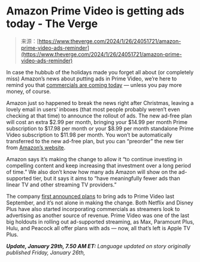 <!--yml
category: 未分类
date: 2024-05-27 15:10:51
-->

# Amazon Prime Video is getting ads today - The Verge

> 来源：[https://www.theverge.com/2024/1/26/24051721/amazon-prime-video-ads-reminder](https://www.theverge.com/2024/1/26/24051721/amazon-prime-video-ads-reminder)

In case the hubbub of the holidays made you forget all about (or completely miss) Amazon’s news about putting ads in Prime Video, we’re here to remind you that [commercials are coming today](/2023/12/26/24015595/amazon-prime-video-ads-coming-january-29) — unless you pay more money, of course.

Amazon just so happened to break the news right after Christmas, leaving a lovely email in users’ inboxes (that most people probably weren’t even checking at that time) to announce the rollout of ads. The new ad-free plan will cost an extra $2.99 per month, bringing your $14.99 per month Prime subscription to $17.98 per month or your $8.99 per month standalone Prime Video subscription to $11.98 per month. You won’t be automatically transferred to the new ad-free plan, but you can “preorder” the new tier from [Amazon’s website](https://www.amazon.com/primevideoadfree?tag=theverge02-20).

Amazon says it’s making the change to allow it “to continue investing in compelling content and keep increasing that investment over a long period of time.” We also don’t know how many ads Amazon will show on the ad-supported tier, but it says it aims to “have meaningfully fewer ads than linear TV and other streaming TV providers.”

The company [first announced plans](/2023/9/22/23885242/amazon-prime-tv-movies-streaming-ads-subscription-date) to bring ads to Prime Video last September, and it’s not alone in making the change. Both Netflix and Disney Plus have also started incorporating commercials as streamers look to advertising as another source of revenue. Prime Video was one of the last big holdouts in rolling out ad-supported streaming, as Max, Paramount Plus, Hulu, and Peacock all offer plans with ads — now, all that’s left is Apple TV Plus.

***Update, January 29th, 7.50 AM ET:** Language updated on story originally published Friday, January 26th,*